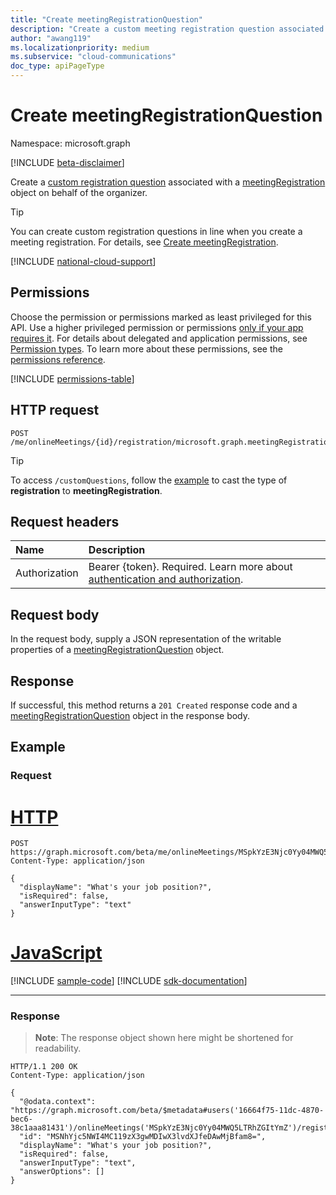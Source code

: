 ```yaml
---
title: "Create meetingRegistrationQuestion"
description: "Create a custom meeting registration question associated with a meetingRegistration object."
author: "awang119"
ms.localizationpriority: medium
ms.subservice: "cloud-communications"
doc_type: apiPageType
---
```


# Create meetingRegistrationQuestion

Namespace: microsoft.graph

[!INCLUDE [beta-disclaimer](../../includes/beta-disclaimer.md)]

Create a [custom registration question](../resources/meetingregistrationquestion.md) associated with a [meetingRegistration](../resources/meetingregistration.md) object on behalf of the organizer.

> [!TIP]
> You can create custom registration questions in line when you create a meeting registration. For details, see [Create meetingRegistration](meetingRegistration-post.md).

[!INCLUDE [national-cloud-support](../../includes/global-only.md)]

## Permissions

Choose the permission or permissions marked as least privileged for this API. Use a higher privileged permission or permissions [only if your app requires it](/graph/permissions-overview#best-practices-for-using-microsoft-graph-permissions). For details about delegated and application permissions, see [Permission types](/graph/permissions-overview#permission-types). To learn more about these permissions, see the [permissions reference](/graph/permissions-reference).

<!-- { "blockType": "permissions", "name": "meetingregistration_post_customquestions" } -->
[!INCLUDE [permissions-table](../includes/permissions/meetingregistration-post-customquestions-permissions.md)]

## HTTP request
<!-- { "blockType": "ignored" } -->
```http
POST /me/onlineMeetings/{id}/registration/microsoft.graph.meetingRegistration/customQuestions
```

> [!TIP]
> To access `/customQuestions`, follow the [example](#example) to cast the type of **registration** to **meetingRegistration**.

## Request headers

| Name            | Description               |
| :-------------- | :------------------------ |
|Authorization|Bearer {token}. Required. Learn more about [authentication and authorization](/graph/auth/auth-concepts).|

## Request body

In the request body, supply a JSON representation of the writable properties of a [meetingRegistrationQuestion](../resources/meetingregistrationquestion.md) object.

## Response

If successful, this method returns a `201 Created` response code and a [meetingRegistrationQuestion](../resources/meetingregistrationquestion.md) object in the response body.

## Example

### Request


# [HTTP](#tab/http)
<!-- {
  "blockType": "request",
  "name": "create-custom-question",
  "sampleKeys": ["MSpkYzE3Njc0Yy04MWQ5LTRhZGItYmZ"]
}-->

```http
POST https://graph.microsoft.com/beta/me/onlineMeetings/MSpkYzE3Njc0Yy04MWQ5LTRhZGItYmZ/registration/microsoft.graph.meetingRegistration/customQuestions
Content-Type: application/json

{
  "displayName": "What's your job position?",
  "isRequired": false,
  "answerInputType": "text"
}
```

# [JavaScript](#tab/javascript)
[!INCLUDE [sample-code](../includes/snippets/javascript/create-custom-question-javascript-snippets.md)]
[!INCLUDE [sdk-documentation](../includes/snippets/snippets-sdk-documentation-link.md)]

---

### Response

> **Note**: The response object shown here might be shortened for readability.

<!-- {
  "blockType": "response",
  "name": "create-custom-question",
  "@odata.type": "microsoft.graph.meetingRegistrationQuestion"
}-->

```http
HTTP/1.1 200 OK
Content-Type: application/json

{
  "@odata.context": "https://graph.microsoft.com/beta/$metadata#users('16664f75-11dc-4870-bec6-38c1aaa81431')/onlineMeetings('MSpkYzE3Njc0Yy04MWQ5LTRhZGItYmZ')/registration/microsoft.graph.meetingRegistration/customQuestions/$entity",
  "id": "MSNhYjc5NWI4MC119zX3gwMDIwX3lvdXJfeDAwMjBfam8=",
  "displayName": "What's your job position?",
  "isRequired": false,
  "answerInputType": "text",
  "answerOptions": []
}
```
